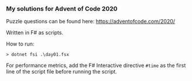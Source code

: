 ### My solutions for Advent of Code 2020

Puzzle questions can be found here: https://adventofcode.com/2020/

Written in F# as scripts.

How to run:
```console
> dotnet fsi .\day01.fsx
```

For performance metrics, add the F# Interactive directive `#time` as the first line of the script file before running the script.